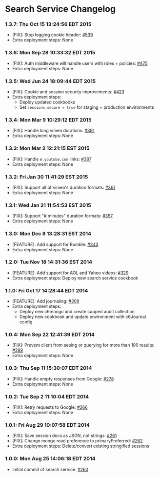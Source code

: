 # Search Service Changelog

### 1.3.7: Thu Oct 15 13:24:56 EDT 2015
* [FIX]: Stop logging cookie header: [#539](https://github.com/cinema6/cwrx/issues/539)
* Extra deployment steps: None

### 1.3.6: Mon Sep 28 10:33:32 EDT 2015
* [FIX]: Auth middleware will handle users with roles + policies: [#475](https://github.com/cinema6/cwrx/pull/475)
* Extra deployment steps: None

### 1.3.5: Wed Jun 24 18:09:44 EDT 2015
* [FIX]: Cookie and session security improvements: [#423](https://github.com/cinema6/cwrx/pull/423)
* Extra deployment steps:
    * Deploy updated cookbooks
    * Set `sessions.secure = true` for staging + production environments

### 1.3.4: Mon Mar  9 10:29:12 EDT 2015
* [FIX]: Handle long vimeo durations: [#391](https://github.com/cinema6/cwrx/pull/391)
* Extra deployment steps: None

### 1.3.3: Mon Mar  2 12:21:15 EST 2015
* [FIX]: Handle `m.youtube.com` links: [#387](https://github.com/cinema6/cwrx/pull/387)
* Extra deployment steps: None

### 1.3.2: Fri Jan 30 11:41:29 EST 2015
* [FIX]: Support all of vimeo's duration formats: [#361](https://github.com/cinema6/cwrx/pull/361)
* Extra deployment steps: None

### 1.3.1: Wed Jan 21 11:54:53 EST 2015
* [FIX]: Support "# minutes" duration formats: [#357](https://github.com/cinema6/cwrx/pull/357)
* Extra deployment steps: None

### 1.3.0: Mon Dec  8 13:28:31 EST 2014
* [FEATURE]: Add support for Rumble: [#343](https://github.com/cinema6/cwrx/pull/343)
* Extra deployment steps: None

### 1.2.0: Tue Nov 18 14:31:36 EST 2014
* [FEATURE]: Add support for AOL and Yahoo videos: [#329](https://github.com/cinema6/cwrx/pull/329)
* Extra deployment steps: Deploy new search service cookbook

### 1.1.0: Fri Oct 17 14:28:44 EDT 2014
* [FEATURE]: Add journaling: [#309](https://github.com/cinema6/cwrx/pull/309)
* Extra deployment steps:
    * Deploy new c6mongo and create capped audit collection
    * Deploy new cookbook and update environment with c6Journal config

### 1.0.4: Mon Sep 22 12:41:39 EDT 2014
* [FIX]: Prevent client from seeing or querying for more than 100 results: [#289](https://github.com/cinema6/cwrx/pull/289)
* Extra deployment steps: None

### 1.0.3: Thu Sep 11 15:30:07 EDT 2014
* [FIX]: Handle empty responses from Google: [#278](https://github.com/cinema6/cwrx/pull/278)
* Extra deployment steps: None

### 1.0.2: Tue Sep  2 11:10:04 EDT 2014
* [FIX]: Retry requests to Google: [#266](https://github.com/cinema6/cwrx/pull/266)
* Extra deployment steps: None

### 1.0.1: Fri Aug 29 10:07:58 EDT 2014
* [FIX]: Save session docs as JSON, not strings: [#261](https://github.com/cinema6/cwrx/pull/261)
* [FIX]: Change mongo read preference to primaryPreferred: [#262](https://github.com/cinema6/cwrx/pull/262)
* Extra deployment steps: Delete/convert existing stringified sessions

### 1.0.0: Mon Aug 25 14:06:18 EDT 2014
* Initial commit of search service: [#260](https://github.com/cinema6/cwrx/pull/260)
